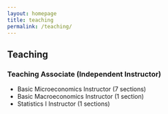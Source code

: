 ```yaml
---
layout: homepage
title: teaching
permalink: /teaching/
---
```


## Teaching

### Teaching Associate (Independent Instructor)
- Basic Microeconomics Instructor (7 sections)
- Basic Macroeconomics Instructor (1 section)
- Statistics I Instructor (1 sections)




